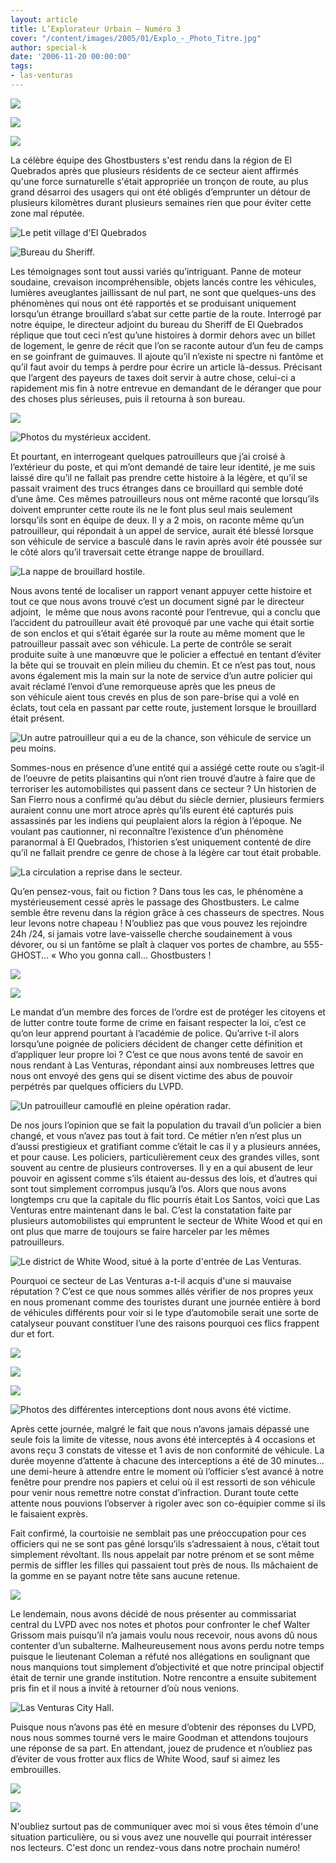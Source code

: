 ```yaml
---
layout: article
title: L’Explorateur Urbain – Numéro 3
cover: "/content/images/2005/01/Explo_-_Photo_Titre.jpg"
author: special-k
date: '2006-11-20 00:00:00'
tags:
- las-venturas
---
```


![](  /content/images/2005/01/explo_-_title_no_3.jpg)

![](  /content/images/2005/01/Explo_3_-_ghost_-_Article_-_Title.jpg)

![](  /content/images/2005/01/Explo_3_-_ghostbusters_logo.jpg)

La célèbre équipe des Ghostbusters s'est rendu dans la région de El Quebrados après que plusieurs résidents de ce secteur aient affirmés qu'une force surnaturelle s'était appropriée un tronçon de route, au plus grand désarroi des usagers qui ont été obligés d’emprunter un détour de plusieurs kilomètres durant plusieurs semaines rien que pour éviter cette zone mal réputée.

![Le petit village d'El Quebrados](  /content/images/2005/01/Explo_3_-_ghost_el_quebrados.jpg)

![Bureau du Sheriff.](  /content/images/2005/01/Explo_3_-_ghost_el_quebrados_sheriff.jpg)

Les témoignages sont tout aussi variés qu’intriguant. Panne de moteur soudaine, crevaison incompréhensible, objets lancés contre les véhicules, lumières aveuglantes jaillissant de nul part, ne sont que quelques-uns des phénomènes qui nous&nbsp;ont été rapportés et se produisant uniquement lorsqu’un étrange brouillard s’abat sur cette partie de la route. Interrogé par notre équipe, le directeur adjoint du bureau du Sheriff de El Quebrados réplique que tout ceci n’est qu’une histoires à dormir dehors avec un billet de logement, le genre de récit que l’on se raconte autour d’un feu de camps en se goinfrant de guimauves. Il ajoute qu’il n’existe ni spectre ni fantôme et qu’il faut avoir du temps à perdre pour écrire un article là-dessus. Précisant que l’argent des payeurs de taxes doit servir à autre chose, celui-ci a rapidement mis fin à notre entrevue en demandant de le déranger que pour des choses plus sérieuses, puis il retourna à son bureau.

![](  /content/images/2005/01/Explo_3_-_ghost_accident_2.jpg)

![Photos du mystérieux accident.](  /content/images/2005/01/Explo_3_-_ghost_accident_1.jpg)

Et pourtant, en interrogeant quelques patrouilleurs que j’ai croisé à l’extérieur du poste, et qui m’ont demandé de taire leur identité, je me suis laissé dire qu’il ne fallait pas prendre cette histoire à la légère, et qu’il se passait vraiment des trucs étranges dans ce brouillard qui semble doté d’une âme. Ces mêmes patrouilleurs nous ont même raconté que lorsqu’ils doivent emprunter cette route ils ne le font plus seul mais seulement lorsqu’ils sont en équipe de deux. Il y a 2 mois, on raconte même qu’un patrouilleur, qui répondait à un appel de service, aurait été blessé lorsque son véhicule de service a basculé dans le ravin après avoir été poussée sur le côté alors qu’il traversait cette étrange nappe de brouillard.

![La nappe de brouillard hostile.](  /content/images/2005/01/Explo_3_-_ghost_road_smog.jpg)

Nous avons tenté de localiser un rapport venant appuyer cette histoire et tout ce que nous avons trouvé c’est un document signé par le directeur adjoint,&nbsp; le même que nous avons raconté pour l’entrevue, qui a conclu que l’accident du patrouilleur avait été provoqué par une vache qui était sortie de son enclos et qui s’était égarée sur la route au même moment que le patrouilleur passait avec son véhicule. La perte de contrôle se serait produite suite à une manœuvre que le policier a effectué en tentant d’éviter la bête qui se trouvait en plein milieu du chemin. Et ce n’est pas tout, nous avons également mis la main sur la note de service d’un autre policier qui avait réclamé l’envoi d’une remorqueuse après que les pneus de son&nbsp;véhicule aient tous crevés en plus de son pare-brise qui a volé en éclats, tout cela en passant par cette route, justement lorsque le brouillard était présent.

![Un autre patrouilleur qui a eu de la chance, son véhicule de service un peu moins.](  /content/images/2005/01/Explo_3_-_ghost_damage_sheriff.jpg)

Sommes-nous en présence d’une entité qui a assiégé cette route ou s’agit-il de l’oeuvre de petits plaisantins qui n’ont rien trouvé d’autre à faire que de terroriser les automobilistes qui passent dans ce secteur&nbsp;? Un historien de San Fierro nous a confirmé qu’au début du&nbsp;siècle dernier,&nbsp;plusieurs fermiers auraient connu une mort atroce après qu’ils eurent été capturés puis assassinés par les indiens qui peuplaient alors la région à l’époque. Ne voulant pas cautionner, ni reconnaître l’existence d’un phénomène paranormal à El Quebrados, l’historien s’est uniquement contenté de dire qu’il ne fallait prendre ce genre de chose à la légère car tout était probable.

![La circulation a reprise dans le secteur.](  /content/images/2005/01/Explo_3_-_ghost_road_clean.jpg)

Qu’en pensez-vous, fait ou fiction&nbsp;? Dans tous les cas, le phénomène a mystérieusement cessé après le passage des Ghostbusters. Le calme semble être revenu dans la région grâce à ces chasseurs de spectres. Nous leur levons notre chapeau ! N’oubliez pas que vous pouvez les rejoindre 24h&nbsp;/24, si jamais votre lave-vaisselle cherche soudainement à vous dévorer, ou si un fantôme se plaît à claquer vos portes de chambre, au 555-GHOST... «&nbsp;Who you gonna call... Ghostbusters&nbsp;!

![](  /content/images/2005/01/Explo_3_-_lvpd_-_Article_-_Title.jpg)

![](  /content/images/2005/01/Explo_3_-_lvpd_-_title.jpg)

Le mandat d’un membre des forces de l’ordre est de protéger les citoyens et de lutter contre toute forme de crime en faisant respecter la loi, c’est ce qu’on leur apprend pourtant à l’académie de police. Qu’arrive t-il alors lorsqu’une poignée de policiers décident de changer cette définition et d’appliquer leur propre loi ? C’est ce que nous avons tenté de savoir en nous rendant à Las Venturas, répondant ainsi aux nombreuses lettres que nous ont envoyé des gens qui se disent victime des abus de pouvoir perpétrés par quelques officiers du LVPD.

![Un patrouilleur camouflé en pleine opération radar.](  /content/images/2005/01/Explo_3_-_lvpd_cruiser_watch.jpg)

De nos jours l’opinion que se fait la population du travail d’un policier a bien changé, et vous n’avez pas tout à fait tord. Ce métier n’en n’est plus un d’aussi prestigieux et gratifiant comme c’était le cas il y a plusieurs années, et pour cause. Les policiers, particulièrement ceux des grandes villes, sont souvent au centre de plusieurs controverses. Il y en a qui abusent de leur pouvoir en agissent comme s’ils étaient au-dessus des lois, et d’autres qui sont tout simplement corrompus jusqu’à l’os. Alors que nous avons longtemps cru que la capitale du flic pourris était Los Santos, voici que Las Venturas entre maintenant dans le bal. C’est la constatation faite par plusieurs automobilistes qui empruntent le secteur de White Wood et qui en ont plus que marre de&nbsp;toujours se faire&nbsp;harceler par les mêmes patrouilleurs.

![Le district de White Wood, situé à la porte d'entrée de Las Venturas.](  /content/images/2005/01/Explo_3_-_lvpd_secteur.jpg)

Pourquoi ce secteur de Las Venturas a-t-il acquis d'une si mauvaise réputation ? C’est ce que nous sommes allés vérifier de nos propres yeux en nous promenant comme des touristes durant une journée entière à bord de véhicules différents pour voir si le type d’automobile serait une sorte de catalyseur pouvant constituer l’une des raisons pourquoi ces flics frappent dur et fort.

![](  /content/images/2005/01/Explo_3_-_lvpd_intercept_1.jpg)

![](  /content/images/2005/01/Explo_3_-_lvpd_intercept_2.jpg)

![](  /content/images/2005/01/Explo_3_-_lvpd_intercept_3.jpg)

![Photos des différentes interceptions dont nous avons été victime.](  /content/images/2005/01/Explo_3_-_lvpd_intercept_4.jpg)

Après cette journée, malgré le fait que nous n’avons jamais dépassé une seule fois la limite de vitesse, nous avons été interceptés à 4 occasions et avons reçu 3 constats de vitesse et 1 avis de non conformité de véhicule. La durée moyenne d’attente à chacune des interceptions a été de 30 minutes... une demi-heure à attendre entre le moment où l’officier s’est avancé à notre fenêtre pour prendre nos papiers et celui où il est ressorti de son véhicule pour venir nous remettre notre constat d’infraction. Durant toute cette attente nous pouvions l’observer à rigoler avec son co-équipier comme si ils le faisaient exprès.

Fait confirmé, la courtoisie ne semblait pas une préoccupation pour ces officiers qui ne se sont pas gêné lorsqu’ils s’adressaient à nous, c’était tout simplement révoltant. Ils nous appelait par notre prénom et se sont même permis de siffler les filles qui passaient tout près de nous. Ils mâchaient de la gomme en se payant notre tête sans aucune retenue.

![](  /content/images/2005/01/Explo_3_-_lvpd_-_hq.jpg)

Le lendemain, nous avons décidé de nous présenter au commissariat central du LVPD avec nos notes et photos pour confronter le chef Walter Grissom mais puisqu’il n’a jamais voulu nous recevoir, nous avons dû nous contenter d’un subalterne. Malheureusement nous avons perdu notre temps puisque le lieutenant Coleman a réfuté nos allégations en soulignant que nous manquions tout simplement d’objectivité et que notre principal objectif était de ternir une grande institution. Notre rencontre a ensuite subitement pris fin et il nous a invité à retourner d’où nous venions.

![Las Venturas City Hall.](  /content/images/2005/01/Explo_3_-_las_venturas_city_hall.jpg)

Puisque nous n’avons pas été en mesure d’obtenir des réponses du LVPD, nous nous sommes tourné vers le maire Goodman et attendons toujours une réponse de sa part. En attendant, jouez de prudence et n’oubliez pas d’éviter de vous frotter aux flics de White Wood, sauf si aimez les embrouilles.

![](  /content/images/2005/01/Explo_-_Photo_Titre.jpg)

![](  /content/images/2005/01/Explo_-_ecrivez-moi.jpg)

N'oubliez surtout pas de communiquer avec moi si vous êtes témoin d'une situation particulière, ou si vous avez une nouvelle qui pourrait intéresser nos lecteurs. C'est donc un rendez-vous dans notre prochain numéro!

<!--kg-card-end: markdown-->
